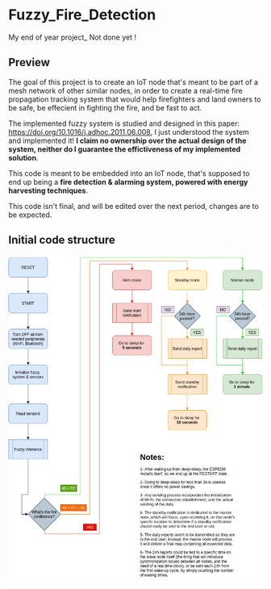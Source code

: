 # Fuzzy_Fire_Detection
My end of year project_ Not done yet !

## Preview

The goal of this project is to create an IoT node that's meant to be part of a mesh network of other similar nodes, in order to create a real-time fire propagation tracking system that would help firefighters and land owners to be safe, be effecient in fighting the fire, and be fast to act.

The implemented fuzzy system is studied and designed in this paper: https://doi.org/10.1016/j.adhoc.2011.06.008, I just understood the system and implemented it! **I claim no ownership over the actual design of the system, neither do I guarantee the effictiveness of my implemented solution**.

This code is meant to be embedded into an IoT node, that's supposed to end up being a **fire detection & alarming system, powered with energy harvesting techniques**. 

This code isn't final, and will be edited over the next period, changes are to be expected.

## Initial code structure

<img src="Images/Fuzzy_Fire_Detection.png">
